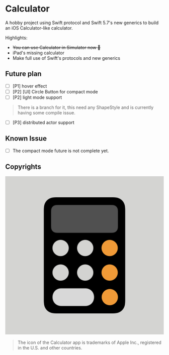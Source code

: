 # Calculator

A hobby project using Swift protocol and Swift 5.7's new generics to build an iOS Calculator-like calculator.

Highlights:
- ~~You can use Calculator in Simulator now 🎉~~
- iPad's missing calculator
- Make full use of Swift's protocols and new generics

## Future plan
- [ ] [P1] hover effect
- [ ] [P2] [UI] Circle Button for compact mode
- [ ] [P2] light mode support
> There is a branch for it, this need any ShapeStyle and is currently having some compile issue.
- [ ] [P3] distributed actor support

## Known Issue

- [ ] The compact mode future is not complete yet.

## Copyrights

![calculator](Calculator/Assets.xcassets/AppIcon.appiconset/calculator.png)

> The icon of the Calculator app is trademarks of Apple Inc., registered in the U.S. and other countries.